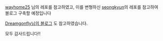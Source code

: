 [wayhome25](https://github.com/wayhome25/wayhome25.github.io) 님의 레포를 참고하였고,
이를 변형하신 [seongkyun](https://github.com/seongkyun/seongkyun.github.io)의 레포를 참고하여 블로그 구축할 예정입니다

[Dreamgonfly님의 블로그](https://dreamgonfly.github.io/2018/01/27/jekyll-remote-theme.html) 도 참고하였습니다.

모두 감사드립니다!!
